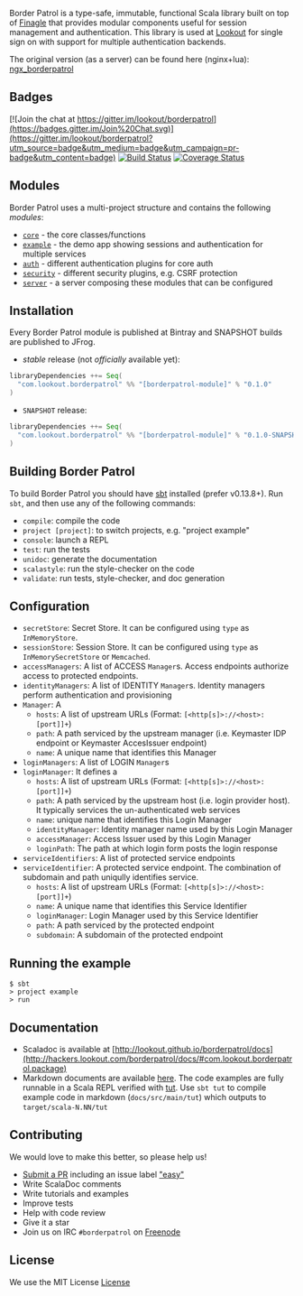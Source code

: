 Border Patrol is a type-safe, immutable, functional Scala library built on top of [Finagle](https://finagle.github.io/)
that provides modular components useful for session management and authentication. This library is used at
[Lookout](http://lookout.com) for single sign on with support for multiple authentication backends.

The original version (as a server) can be found here (nginx+lua): [ngx_borderpatrol](https://www.github.com/lookout/ngx_borderpatrol)

Badges
------

[![Join the chat at https://gitter.im/lookout/borderpatrol](https://badges.gitter.im/Join%20Chat.svg)](https://gitter.im/lookout/borderpatrol?utm_source=badge&utm_medium=badge&utm_campaign=pr-badge&utm_content=badge)
[![Build Status](https://travis-ci.org/lookout/borderpatrol.png)](https://travis-ci.org/lookout/borderpatrol)
[![Coverage Status](https://img.shields.io/codecov/c/github/lookout/borderpatrol/master.svg)](https://codecov.io/github/lookout/borderpatrol)


Modules
-------

Border Patrol uses a multi-project structure and contains the following _modules_:

* [`core`](core) - the core classes/functions
* [`example`](example) - the demo app showing sessions and authentication for multiple
services
* [`auth`](auth) - different authentication plugins for core auth
* [`security`](security) - different security plugins, e.g. CSRF protection
* [`server`](server) - a server composing these modules that can be configured

Installation
------------

Every Border Patrol module is published at Bintray and SNAPSHOT builds are published to JFrog.

* _stable_ release (not *officially* available yet):

```scala
libraryDependencies ++= Seq(
  "com.lookout.borderpatrol" %% "[borderpatrol-module]" % "0.1.0"
)
```

* `SNAPSHOT` release:

```scala
libraryDependencies ++= Seq(
  "com.lookout.borderpatrol" %% "[borderpatrol-module]" % "0.1.0-SNAPSHOT" changing()
)
```

Building Border Patrol
----------------------

To build Border Patrol you should have [sbt](http://www.scala-sbt.org/0.13/tutorial/Setup.html)
installed (prefer v0.13.8+). Run `sbt`, and then use any of the following commands:

 * `compile`: compile the code
 * `project [project]`: to switch projects, e.g. "project example"
 * `console`: launch a REPL
 * `test`: run the tests
 * `unidoc`: generate the documentation
 * `scalastyle`: run the style-checker on the code
 * `validate`: run tests, style-checker, and doc generation

Configuration
-------------

 * `secretStore`: Secret Store. It can be configured using `type` as `InMemoryStore`.
 * `sessionStore`: Session Store. It can be configured using `type` as `InMemorySecretStore` or `Memcached`.
 * `accessManagers`: A list of ACCESS `Manager`s. Access endpoints authorize access to protected endpoints.
 * `identityManagers`: A list of IDENTITY `Manager`s. Identity managers perform authentication and provisioning
 * `Manager`: A
     * `hosts`: A list of upstream URLs (Format: `[<http[s]>://<host>:[port]]+`)
     * `path`: A path serviced by the upstream manager (i.e. Keymaster IDP endpoint or Keymaster AccesIssuer endpoint)
     * `name`: A unique name that identifies this Manager
 * `loginManagers`: A list of LOGIN `Manager`s
 * `loginManager`: It defines a
     * `hosts`: A list of upstream URLs (Format: `[<http[s]>://<host>:[port]]+`)
     * `path`: A path serviced by  the upstream host (i.e. login provider host). It typically services the
 un-authenticated web services
     * `name`:  unique name that identifies this Login Manager
     * `identityManager`: Identity manager name used by this Login Manager
     * `accessManager`: Access Issuer used by this Login Manager
     * `loginPath`: The path at which login form posts the login response
 * `serviceIdentifiers`: A list of protected service endpoints
 * `serviceIdentifier`: A protected service endpoint. The combination of subdomain and path uniqully identifies
 service.
     * `hosts`: A list of upstream URLs (Format: `[<http[s]>://<host>:[port]]+`)
     * `name`: A unique name that identifies this Service Identifier
     * `loginManager`: Login Manager used by this Service Identifier
     * `path`: A path serviced by the protected endpoint
     * `subdomain`: A subdomain of the protected endpoint

Running the example
-------------------

```
$ sbt
> project example
> run
```

Documentation
-------------

* Scaladoc is available at [http://lookout.github.io/borderpatrol/docs](http://hackers.lookout.com/borderpatrol/docs/#com.lookout.borderpatrol.package)
* Markdown documents are available [here](https://github.com/lookout/borderpatrol/tree/master/docs/src/main/tut).  The code examples are fully runnable in a Scala REPL verified with [tut](https://github.com/tpolecat/tut).  Use `sbt tut` to compile example code in markdown (`docs/src/main/tut`) which outputs to `target/scala-N.NN/tut`

Contributing
------------

We would love to make this better, so please help us!

* [Submit a PR](CONTRIBUTING.md) including an issue label ["easy"](https://github.com/lookout/borderpatrol/issues?q=is%3Aopen+is%3Aissue+label%3Aeasy)
* Write ScalaDoc comments
* Write tutorials and examples
* Improve tests
* Help with code review
* Give it a star
* Join us on IRC `#borderpatrol` on [Freenode](http://freenode.net)

License
-------

We use the MIT License [License](LICENSE)
